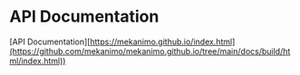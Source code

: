 # API Documentation

[API Documentation][https://mekanimo.github.io/index.html](https://github.com/mekanimo/mekanimo.github.io/tree/main/docs/build/html/index.html))

